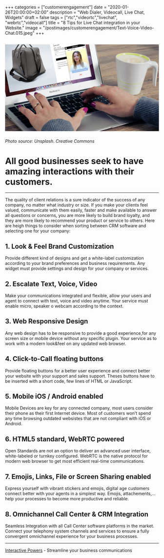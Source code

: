 +++
categories = ["customerengagement"]
date = "2020-01-26T20:00:00+02:00"
description = "Web Dialer, Videocall, Live Chat, Widgets"
draft = false
tags = ["rtc","videortc","livechat", "webrtc","videocall"]
title = "8 Tips for Live Chat integration in your Website."
image = "/postimages/customerengagement/Text-Voice-Video-Chat.015.jpeg"
+++

![training](/postimages/customerengagement/Text-Voice-Video-Chat.016.jpeg)
-----------
###### Photo source: Unsplash. Creative Commons

# All good businesses seek to have amazing interactions with their customers.
--- 

The quality of client relations is a sure indicator of the success of any company, no matter what industry or size. If you make your clients feel valued, communicate with them easily, faster and make available to answer all questions or concerns, you are more likely to build brand loyalty, and they are more likely to recommend your product or service to others. Here are heigh things to consider when sorting between CRM software and selecting one for your company:

##	1. Look & Feel Brand Customization

Provide different kind of designs and get a white-label customization according to your brand preferences and business requirements. Any widget must provide settings and design for your company or services.

##	2. Escalate Text, Voice, Video

Make your communications integrated and flexible, allow your users and agent to connect with text, voice and video anytime. Your service must enable micro, speaker o webcam according to the context.

##	3. Web Responsive Design

Any web design has to be responsive to provide a good experience,for any screen size or mobile device without any specific plugin. Your service as to work with a modern look&feel on any updated web browser.

##	4. Click-to-Call floating buttons

Provide floating buttons for a better user experience and connect better your website with your support and sales support. Theses buttons have to be inserted with a short code, few lines of HTML or JavaScript.

##	5. Mobile iOS / Android enabled

Mobile Devices are key for any connected company, most users consider their phone as their first Internet device. Most of customers won’t spend any time browsing outdated websistes that are not compliant with iOS or Android. 

##	6. HTML5 standard, WebRTC powered

Open Standards are not an option to deliver an advanced user interface, white-labeled or turnkey configured. WebRTC is the native protocol for modern web browser to get most efficient real-time communications.

##	7. Emojis, Links, File or Screen Sharing enabled

Express yourself with vibrant stickers and emojis, digital age customers connect better with your agents in a simplest way. Emojis, attachements,... help your processes to become more productive and reliable.

##	8. Omnichannel Call Center & CRM Integration

Seamless Integration with all Call Center software platforms in the market. Connect your telephony system channels and services to ensure a fully convergent omnichannel experience for your business processes.

---
[Interactive Powers](http://www.ivrpowers.com/) - Streamline your business communications


